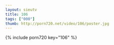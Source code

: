 ```yaml
--- 
layout: sieutv
title: 106
tags: ["000"]
thumb: http://porn720.net/video/106/poster.jpg
---
```

{% include porn720 key="106" %} 
